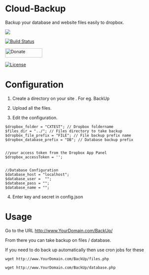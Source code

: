 # Cloud-Backup
Backup your database and website files easily to dropbox.


<img src="http://images.snoork.com/images/1974137711_Firefox_Screenshot_2015-11-24T06-28-53.649Z.png">

[![Build Status](http://img.shields.io/badge/Version-1.0-green.svg)]( http://img.shields.io/badge/Version-1.0-green.svg )


 <a href="https://www.patreon.com/Pjijin" title="Donate to this project"><img src="https://s3.amazonaws.com/patreon_public_assets/toolbox/patreon.png" width="120px" height="30px" alt="Donate" /></a>

[![License](http://img.shields.io/badge/License-MIT-lightgrey.svg)](http://img.shields.io/badge/License-MIT-lightgrey.svg)


# Configuration


1) Create a directory on your site . For eg. BackUp

2) Upload all the files.

3) Edit the configuration.


```
$dropbox_folder = "CXTEST"; // Dropbox foldername
$files_dir = "../"; // Files directory to take backup
$dropbox_file_prefix = "FILE"; // File backup prefix name
$dropbox_database_prefix = "DB"; // Database backup prefix


//your access token from the Dropbox App Panel
$dropbox_accessToken = '';


//Database Configuration
$database_host = "localhost";
$database_user =  "";
$database_pass = "";
$database_name = "";
```

4) Enter key and secret in config.json

# Usage

Go to the URL http://www.YourDomain.com/BackUp/

From there you can take backup on files / database.

If you need to do back up automatically then use cron jobs for these

```
wget http://www.YourDomain.com/BackUp/files.php
```

```
wget http://www.YourDomain.com/BackUp/database.php
```

